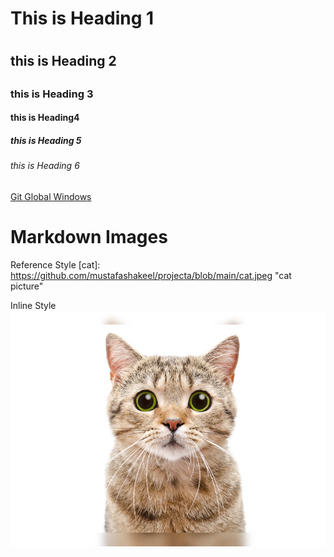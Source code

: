 # This is Heading 1 <h1>
## this is Heading 2 <h2>
### this is Heading 3
#### this is Heading4
##### this is Heading 5
###### this is Heading 6
  

[Git Global Windows ](https://www.theserverside.com/blog/Coffee-Talk-Java-News-Stories-and-Opinions/Where-system-global-and-local-Windows-Git-config-files-are-saved)


Markdown Images 
===============

Reference Style
[cat]: https://github.com/mustafashakeel/projecta/blob/main/cat.jpeg "cat picture" 

Inline Style 
![ Cat Image ](https://github.com/mustafashakeel/projecta/blob/main/cat.jpeg " Cat Picture")